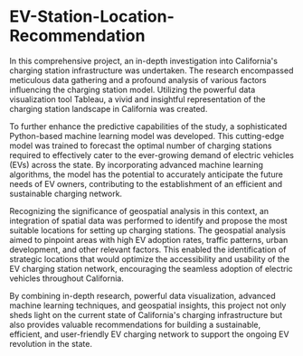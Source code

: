 # EV-Station-Location-Recommendation
In this comprehensive project, an in-depth investigation into California's charging station infrastructure was undertaken. The research encompassed meticulous data gathering and a profound analysis of various factors influencing the charging station model. Utilizing the powerful data visualization tool Tableau, a vivid and insightful representation of the charging station landscape in California was created.

To further enhance the predictive capabilities of the study, a sophisticated Python-based machine learning model was developed. This cutting-edge model was trained to forecast the optimal number of charging stations required to effectively cater to the ever-growing demand of electric vehicles (EVs) across the state. By incorporating advanced machine learning algorithms, the model has the potential to accurately anticipate the future needs of EV owners, contributing to the establishment of an efficient and sustainable charging network.

Recognizing the significance of geospatial analysis in this context, an integration of spatial data was performed to identify and propose the most suitable locations for setting up charging stations. The geospatial analysis aimed to pinpoint areas with high EV adoption rates, traffic patterns, urban development, and other relevant factors. This enabled the identification of strategic locations that would optimize the accessibility and usability of the EV charging station network, encouraging the seamless adoption of electric vehicles throughout California.

By combining in-depth research, powerful data visualization, advanced machine learning techniques, and geospatial insights, this project not only sheds light on the current state of California's charging infrastructure but also provides valuable recommendations for building a sustainable, efficient, and user-friendly EV charging network to support the ongoing EV revolution in the state.
